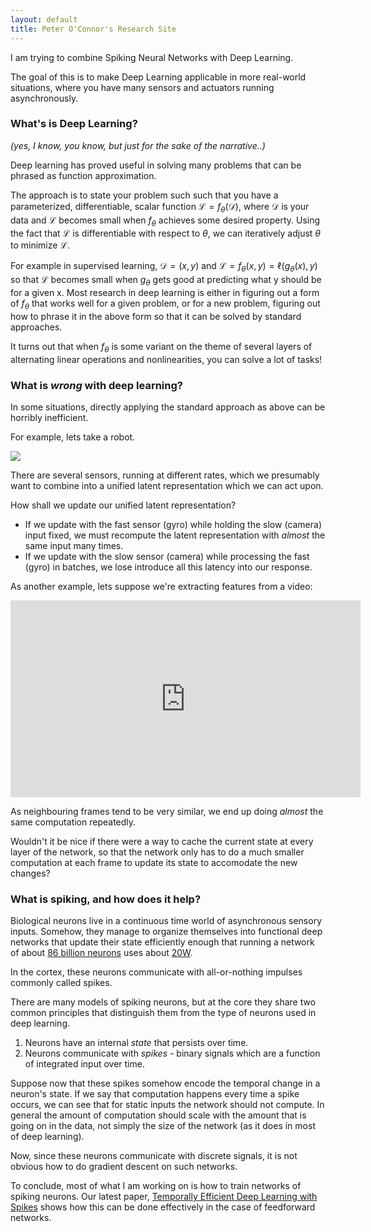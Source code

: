 ```yaml
---
layout: default
title: Peter O'Connor's Research Site
---
```


I am trying to combine Spiking Neural Networks with Deep Learning.

The goal of this is to make Deep Learning applicable in more real-world situations, where you have many sensors and actuators running asynchronously.


### What's is Deep Learning? 

*(yes, I know, you know, but just for the sake of the narrative..)*

Deep learning has proved useful in solving many problems that can be phrased as function approximation.  

The approach is to state your problem such such that you have a parameterized, differentiable, scalar function $\mathcal L = f_\theta(\mathcal D)$, where $\mathcal D$ is your data and $\mathcal L$ becomes small when $f_\theta$ achieves some desired property.  Using the fact that $\mathcal L$ is differentiable with respect to $\theta$, we can iteratively adjust $\theta$ to minimize $\mathcal L$.  

For example in supervised learning, $\mathcal D = (x, y)$ and $\mathcal L = f_\theta(x, y) = \ell(g_\theta(x), y)$ so that $\mathcal L$ becomes small when $g_\theta$ gets good at predicting what y should be for a given x.  Most research in deep learning is either in figuring out a form of $f_\theta$ that works well for a given problem, or for a new problem, figuring out how to phrase it in the above form so that it can be solved by standard approaches.

It turns out that when $f_\theta$ is some variant on the theme of several layers of alternating linear operations and nonlinearities, you can solve a lot of tasks!

### What is *wrong* with deep learning?

In some situations, directly applying the standard approach as above can be horribly inefficient.  

For example, lets take a robot.

![](https://docs.google.com/drawings/d/e/2PACX-1vRIiayLadNEzjohN9D1n6i8PupdBdbpCTfHjIDDdiiB8HtYpq6lvGAoyOKcyUYecYXoJHAsGcrUZ2nW/pub?w=721&h=188)

There are several sensors, running at different rates, which we presumably want to combine into a unified latent representation which we can act upon.  

How shall we update our unified latent representation?

- If we update with the fast sensor (gyro) while holding the slow (camera) input fixed, we must recompute the latent representation with *almost* the same input many times.
- If we update with the slow sensor (camera) while processing the fast (gyro) in batches, we lose introduce all this latency into our response.

As another example, lets suppose we're extracting features from a video:

<iframe width="560" height="315" src="https://www.youtube.com/embed/1i9wgX_JN54" frameborder="0" allowfullscreen></iframe>

As neighbouring frames tend to be very similar, we end up doing *almost* the same computation repeatedly.

Wouldn't it be nice if there were a way to cache the current state at every layer of the network, so that the network only has to do a much smaller computation at each frame to update its state to accomodate the new changes?


### What is spiking, and how does it help?

Biological neurons live in a continuous time world of asynchronous sensory inputs.  Somehow, they manage to organize themselves into functional deep networks that update their state efficiently enough that running a network of about [86 billion neurons](https://en.wikipedia.org/wiki/List_of_animals_by_number_of_neurons#Whole_nervous_system) uses about [20W](https://hypertextbook.com/facts/2001/JacquelineLing.shtml).  

In the cortex, these neurons communicate with all-or-nothing impulses commonly called spikes.

There are many models of spiking neurons, but at the core they share two common principles that distinguish them from the type of neurons used in deep learning.
1) Neurons have an internal *state* that persists over time.
2) Neurons communicate with *spikes* - binary signals which are a function of integrated input over time.  

Suppose now that these spikes somehow encode the temporal change in a neuron's state.  If we say that computation happens every time a spike occurs, we can see that for static inputs the network should not compute.  In general the amount of computation should scale with the amount that is going on in the data, not simply the size of the network (as it does in most of deep learning).  

Now, since these neurons communicate with discrete signals, it is not obvious how to do gradient descent on such networks.  

To conclude, most of what I am working on is how to train networks of spiking neurons.  Our latest paper, [Temporally Efficient Deep Learning with Spikes](https://arxiv.org/abs/1706.04159) shows how this can be done effectively in the case of feedforward networks.  


<br><br><br>
